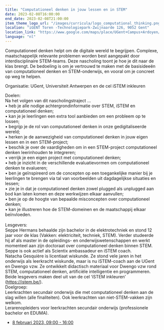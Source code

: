 ```yaml
---
title: "Computationeel denken in jouw lessen en in STEM"
date: 2023-02-08T16:00:00
end_date: 2023-02-08T21:00:00
item_theme_logo_url: "/images/curricula/logo_computational_thinking.png"
location: "iGENT Toren -Technologiepark-Zwijnaarde 126, 9052 Gent"
location_link: "https://www.google.com/maps/place/UGent+Campus+Ardoyen/@51.012913,3.7057918,17z/data=!3m1!4b1!4m5!3m4!1s0x47c373be39a859d5:0xc08cb4a2a7706ed4!8m2!3d51.012913!4d3.7079805"
language: "nl"
---
```


Computationeel denken helpt om de digitale wereld te begrijpen. Complexe, maatschappelijk relevante problemen worden best aangepakt door interdisciplinaire STEM-teams. 
Deze nascholing toont je hoe je dit naar de klas brengt. De bedoeling is om je vertrouwd te maken met de basisideeën van computationeel denken en STEM-onderwijs, 
en vooral om je concreet op weg te helpen.

Organisatie: UGent, Universiteit Antwerpen en de cel iSTEM inkleuren

Doelen:<br>
Na het volgen van dit nascholingstraject ...<br>
•	heb je alle nodige achtergrondinformatie over STEM, iSTEM en computationeel denken;<br>
•	kan je je leerlingen een extra tool aanbieden om een probleem op te lossen;<br>
•	begrijp je de rol van computationeel denken in onze gedigitaliseerde wereld;<br>
•	herken je de aanwezigheid van  computationeel denken in jouw eigen lessen en in een STEM-project; <br>
•	beschik je over de vaardigheden om in een STEM-project computationeel denken leerinhouden te integreren;<br>
•	verrijk je een eigen project met computationeel denken;<br>
•	heb je inzicht in de verschillende evaluatievormen om computationeel denken te evalueren;<br>
•	ben je geïnspireerd om de concepten op een toegankelijke manier bij je leerlingen te brengen via tal van voorbeelden uit dagdagelijkse situaties en lessen;<br>
•	zie je in dat je computationeel denken zowel plugged als unplugged aan bod kan laten komen en deze werkwijzen elkaar aanvullen;<br>
•	ben je op de hoogte van bepaalde misconcepten over computationeel denken;<br>
•	kan je illustreren hoe de STEM-domeinen en de maatschappij elkaar beïnvloeden.<br><br>
Lesgevers:<br>
Seppe Hermans behaalde zijn bachelor in de elektrotechniek en stond 12 jaar voor de klas (Vakken: elektriciteit, techniek, STEM). Verder studeerde hij af als master in de opleidings- en onderwijswetenschappen en werkt momenteel aan zijn doctoraat over computationeel denken binnen STEM. Seppe is ook actief als Scientix ambassadeur en iSTEM coach. <br>
Natacha Gesquière is licentiaat wiskunde. Ze stond vele jaren in het onderwijs als leerkracht wiskunde, maar is nu iSTEM-coach aan de UGent en Dwengo vzw. Ze ontwikkelt didactisch materiaal voor Dwengo vzw rond STEM, computationeel denken, artificiële intelligentie en programmeren.<br>
Beide lesgevers maken deel uit van de cel ‘iSTEM inkleuren’ (https://istem.be/).<br>
Doelgroep:<br>
Leerkrachten secundair onderwijs die met computationeel denken aan de slag willen (alle finaliteiten). Ook leerkrachten van niet-STEM-vakken zijn welkom.<br>
Lerarenopleiders voor leerkrachten secundair onderwijs (professionele bachelor en EDUMA).


- [8 februari 2023, 09:00 - 16:00](https://forms.gle/KZp2VUaaLYUz9S6U8)
